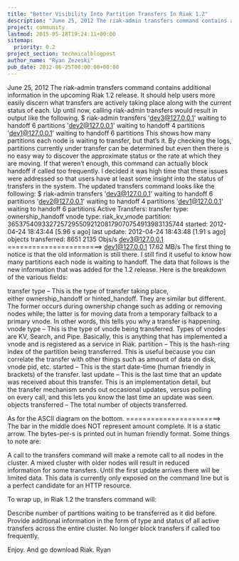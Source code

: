 ```yaml
---
title: "Better Visibility Into Partition Transfers In Riak 1.2"
description: "June 25, 2012 The riak-admin transfers command contains additional information in the upcoming Riak 1.2 release. It should help users more easily discern what transfers are actively taking place along with the current status of each. Up until now, calling riak-admin transfers would result in o"
project: community
lastmod: 2015-05-28T19:24:11+00:00
sitemap:
  priority: 0.2
project_section: technicalblogpost
author_name: "Ryan Zezeski"
pub_date: 2012-06-25T00:00:00+00:00
---
```

June 25, 2012
The riak-admin transfers command contains additional information in the upcoming Riak 1.2 release. It should help users more easily discern what transfers are actively taking place along with the current status of each.
Up until now, calling riak-admin transfers would result in output like the following.
$ riak-admin transfers
'dev3@127.0.0.1' waiting to handoff 6 partitions
'dev2@127.0.0.1' waiting to handoff 4 partitions
'dev1@127.0.0.1' waiting to handoff 6 partitions
This shows how many partitions each node is waiting to transfer, but that’s it. By checking the logs, partitions currently under transfer can be determined but even then there is no easy way to discover the approximate status or the rate at which they are moving. If that weren’t enough, this command can actually block handoff if called too frequently. I decided it was high time that these issues were addressed so that users have at least some insight into the status of transfers in the system. The updated transfers command looks like the following:
$ riak-admin transfers
'dev3@127.0.0.1' waiting to handoff 6 partitions
'dev2@127.0.0.1' waiting to handoff 4 partitions
'dev1@127.0.0.1' waiting to handoff 6 partitions
Active Transfers:
transfer type: ownership\_handoff
vnode type: riak\_kv\_vnode
partition: 365375409332725729550921208179070754913983135744
started: 2012-04-24 18:43:44 [5.96 s ago]
last update: 2012-04-24 18:43:48 [1.91 s ago]
objects transferred: 8651
2135 Objs/s
dev3@127.0.0.1 =======================> dev1@127.0.0.1
17.62 MB/s
The first thing to notice is that the old information is still there. I still find it useful to know how many partitions each node is waiting to handoff. The data that follows is the new information that was added for the 1.2 release. Here is the breakdown of the various fields:

transfer type – This is the type of transfer taking place, either ownership\_handoff or hinted\_handoff. They are similar but different. The former occurs during ownership change such as adding or removing nodes while; the latter is for moving data from a temporary fallback to a primary vnode. In other words, this tells you why a transfer is happening.
vnode type – This is the type of vnode being transferred. Types of vnodes are KV, Search, and Pipe. Basically, this is anything that has implemented a vnode and is registered as a service in Riak.
partition – This is the hash-ring index of the partition being transferred. This is useful because you can correlate the transfer with other things such as amount of data on disk, vnode pid, etc.
started – This is the start date-time (human friendly in brackets) of the transfer.
last update – This is the last time that an update was received about this transfer. This is an implementation detail, but the transfer mechanism sends out occasional updates, versus polling on every call, and this lets you know the last time an update was seen.
objects transferred – The total number of objects transferred.

As for the ASCII diagram on the bottom.
=======================>
The bar in the middle does NOT represent amount complete. It is a static arrow. The bytes-per-s is printed out in human friendly format.
Some things to note are:

A call to the transfers command will make a remote call to all nodes in the cluster.
A mixed cluster with older nodes will result in reduced information for some transfers.
Until the first update arrives there will be limited data.
This data is currently only exposed on the command line but is a perfect candidate for an HTTP resource.

To wrap up, in Riak 1.2 the transfers command will:

Describe number of partitions waiting to be transferred as it did before.
Provide additional information in the form of type and status of all active transfers across the entire cluster.
No longer block transfers if called too frequently.

Enjoy. And go download Riak.
Ryan
